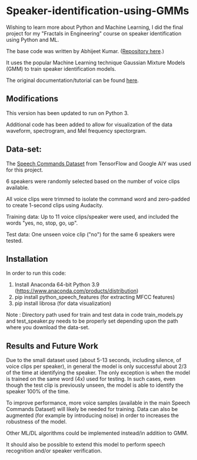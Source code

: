 # Speaker-identification-using-GMMs

Wishing to learn more about Python and Machine Learning, I did the final project for my "Fractals in Engineering" course on speaker identification using Python and ML.

The base code was written by Abhijeet Kumar. (<a href = "https://github.com/abhijeet3922/Speaker-identification-using-GMMs">Repository here</a>.)

It uses the popular Machine Learning technique Gaussian Mixture Models (GMM) to train speaker identification models.

The original documentation/tutorial can be found <a href="https://appliedmachinelearning.wordpress.com/2017/11/14/spoken-speaker-identification-based-on-gaussian-mixture-models-python-implementation/">here</a>.



## Modifications

This version has been updated to run on Python 3.

Additional code has been added to allow for visualization of the data waveform, spectrogram, and Mel frequency spectorgram.


## Data-set:

The <a href="https://ai.googleblog.com/2017/08/launching-speech-commands-dataset.html">Speech Commands Dataset</a> from TensorFlow and Google AIY was used for this project.


6 speakers were randomly selected based on the number of voice clips available.

All voice clips were trimmed to isolate the command word and zero-padded to create 1-second clips using Audacity.

Training data: Up to 11 voice clips/speaker were used, and included the words "yes, no, stop, go, up".

Test data: One unseen voice clip ("no") for the same 6 speakers were tested. 


## Installation

In order to run this code:

1.  Install Anaconda 64-bit Python 3.9 (https://www.anaconda.com/products/distribution)
2.  pip install python_speech_features (for extracting MFCC features)
3.  pip install librosa (for data visualization)

Note : Directory path used for train and test data in code train_models.py and test_speaker.py needs to be properly set depending upon the path where you download the data-set.


## Results and Future Work

Due to the small dataset used (about 5-13 seconds, including silence, of voice clips per speaker), in general the model is only successful about 2/3 of the time at identifying the speaker. The only exception is when the model is trained on the same word (4x) used for testing. In such cases, even though the test clip is previously unseen, the model is able to identify the speaker 100% of the time.

To improve performance, more voice samples (available in the main Speech Commands Dataset) will likely be needed for training. Data can also be augmented (for example by introducing noise) in order to increases the robustness of the model. 

Other ML/DL algorithms could be implemented instead/in addition to GMM.

It should also be possible to extend this model to perform speech recognition and/or speaker verification.
